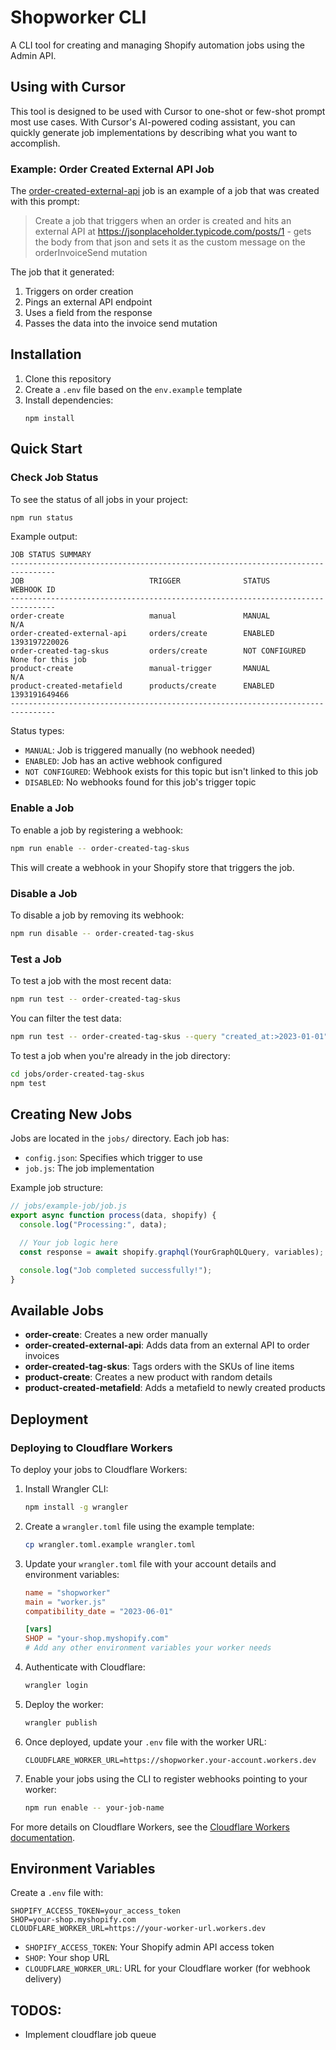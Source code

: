 # Shopworker CLI

A CLI tool for creating and managing Shopify automation jobs using the Admin API.

## Using with Cursor

This tool is designed to be used with Cursor to one-shot or few-shot prompt most use cases. With Cursor's AI-powered coding assistant, you can quickly generate job implementations by describing what you want to accomplish.

### Example: Order Created External API Job

The [order-created-external-api](/jobs/order-created-external-api) job is an example of a job that was created with this prompt:

> Create a job that triggers when an order is created and hits an external API at https://jsonplaceholder.typicode.com/posts/1 - gets the body from that json and sets it as the custom message on the orderInvoiceSend mutation

The job that it generated:

1. Triggers on order creation
2. Pings an external API endpoint
3. Uses a field from the response
4. Passes the data into the invoice send mutation


## Installation

1. Clone this repository
2. Create a `.env` file based on the `env.example` template
3. Install dependencies:
   ```
   npm install
   ```

## Quick Start

### Check Job Status

To see the status of all jobs in your project:

```bash
npm run status
```

Example output:
```
JOB STATUS SUMMARY
--------------------------------------------------------------------------------
JOB                            TRIGGER              STATUS          WEBHOOK ID
--------------------------------------------------------------------------------
order-create                   manual               MANUAL          N/A
order-created-external-api     orders/create        ENABLED         1393197220026
order-created-tag-skus         orders/create        NOT CONFIGURED  None for this job
product-create                 manual-trigger       MANUAL          N/A
product-created-metafield      products/create      ENABLED         1393191649466
--------------------------------------------------------------------------------
```

Status types:
- `MANUAL`: Job is triggered manually (no webhook needed)
- `ENABLED`: Job has an active webhook configured
- `NOT CONFIGURED`: Webhook exists for this topic but isn't linked to this job
- `DISABLED`: No webhooks found for this job's trigger topic

### Enable a Job

To enable a job by registering a webhook:

```bash
npm run enable -- order-created-tag-skus
```

This will create a webhook in your Shopify store that triggers the job.

### Disable a Job

To disable a job by removing its webhook:

```bash
npm run disable -- order-created-tag-skus
```

### Test a Job

To test a job with the most recent data:

```bash
npm run test -- order-created-tag-skus
```

You can filter the test data:

```bash
npm run test -- order-created-tag-skus --query "created_at:>2023-01-01"
```

To test a job when you're already in the job directory:

```bash
cd jobs/order-created-tag-skus
npm test
```

## Creating New Jobs

Jobs are located in the `jobs/` directory. Each job has:
- `config.json`: Specifies which trigger to use
- `job.js`: The job implementation

Example job structure:
```javascript
// jobs/example-job/job.js
export async function process(data, shopify) {
  console.log("Processing:", data);

  // Your job logic here
  const response = await shopify.graphql(YourGraphQLQuery, variables);

  console.log("Job completed successfully!");
}
```

## Available Jobs

- **order-create**: Creates a new order manually
- **order-created-external-api**: Adds data from an external API to order invoices
- **order-created-tag-skus**: Tags orders with the SKUs of line items
- **product-create**: Creates a new product with random details
- **product-created-metafield**: Adds a metafield to newly created products

## Deployment

### Deploying to Cloudflare Workers

To deploy your jobs to Cloudflare Workers:

1. Install Wrangler CLI:
   ```bash
   npm install -g wrangler
   ```

2. Create a `wrangler.toml` file using the example template:
   ```bash
   cp wrangler.toml.example wrangler.toml
   ```

3. Update your `wrangler.toml` file with your account details and environment variables:
   ```toml
   name = "shopworker"
   main = "worker.js"
   compatibility_date = "2023-06-01"

   [vars]
   SHOP = "your-shop.myshopify.com"
   # Add any other environment variables your worker needs
   ```

4. Authenticate with Cloudflare:
   ```bash
   wrangler login
   ```

5. Deploy the worker:
   ```bash
   wrangler publish
   ```

6. Once deployed, update your `.env` file with the worker URL:
   ```
   CLOUDFLARE_WORKER_URL=https://shopworker.your-account.workers.dev
   ```

7. Enable your jobs using the CLI to register webhooks pointing to your worker:
   ```bash
   npm run enable -- your-job-name
   ```

For more details on Cloudflare Workers, see the [Cloudflare Workers documentation](https://developers.cloudflare.com/workers/).

## Environment Variables

Create a `.env` file with:

```
SHOPIFY_ACCESS_TOKEN=your_access_token
SHOP=your-shop.myshopify.com
CLOUDFLARE_WORKER_URL=https://your-worker-url.workers.dev
```

- `SHOPIFY_ACCESS_TOKEN`: Your Shopify admin API access token
- `SHOP`: Your shop URL
- `CLOUDFLARE_WORKER_URL`: URL for your Cloudflare worker (for webhook delivery)

## TODOS:

- Implement cloudflare job queue
